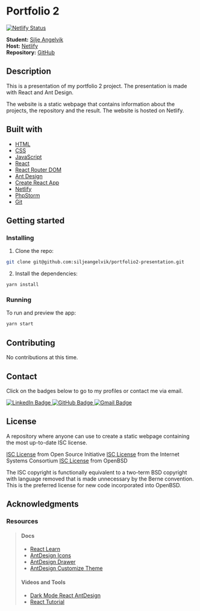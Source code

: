 # Portfolio 2

[![Netlify Status](https://api.netlify.com/api/v1/badges/09ed0b6b-4ec0-4cd6-bc3e-29d3c38ade8f/deploy-status)](https://app.netlify.com/sites/portfolio2-presentation/deploys)

**Student:** [Silje Angelvik](https://github.com/siljeangelvik)    
**Host:** [Netlify](https://portfolio2-presentation.netlify.app/)  
**Repository:** [GitHub](https://github.com/siljeangelvik/portfolio2-presentation)

## Description

This is a presentation of my portfolio 2 project. The presentation is made with React and Ant Design.

The website is a static webpage that contains information about the projects, the repository and the result. The website is hosted on Netlify.

## Built with

- [HTML](https://developer.mozilla.org/en-US/docs/Web/HTML)
- [CSS](https://developer.mozilla.org/en-US/docs/Web/CSS)
- [JavaScript](https://developer.mozilla.org/en-US/docs/Web/JavaScript)
- [React](https://reactjs.org/)
- [React Router DOM](https://reactrouter.com/web/guides/quick-start)
- [Ant Design](https://ant.design/)
- [Create React App](https://create-react-app.dev/)
- [Netlify](https://www.netlify.com/)
- [PhpStorm](https://www.jetbrains.com/phpstorm/)
- [Git](https://training.github.com/downloads/github-git-cheat-sheet/)

## Getting started

### Installing

1. Clone the repo:

```bash
git clone git@github.com:siljeangelvik/portfolio2-presentation.git
```

2. Install the dependencies:

```
yarn install
```

### Running

To run and preview the app:

```bash
yarn start
```

## Contributing

No contributions at this time.

## Contact

Click on the badges below to go to my profiles or contact me via email.

<a href = "https://www.linkedin.com/in/siljeangelvik/">
    <img src="https://img.shields.io/badge/LinkedIn-0A66C2.svg?style=for-the-badge&logo=LinkedIn&logoColor=white" alt="LinkedIn Badge" />
</a>
<a href = "https://github.com/siljeangelvik">
    <img src="https://img.shields.io/badge/GitHub-181717.svg?style=for-the-badge&logo=GitHub&logoColor=white" alt="GitHub Badge" />
</a>
<a href = "mailto: angelviksilje@gmail.com">
    <img src="https://img.shields.io/badge/Gmail-EA4335.svg?style=for-the-badge&logo=Gmail&logoColor=white" alt="Gmail Badge" />
</a>

## License

A repository where anyone can use to create a static webpage containing the most up-to-date ISC license.

[ISC License](https://opensource.org/licenses/ISC) from Open Source
Initiative [ISC License](https://www.isc.org/downloads/software-support-policy/isc-license/) from the Internet Systems
Consortium [ISC License](http://cvsweb.openbsd.org/cgi-bin/cvsweb/src/share/misc/license.template?rev=HEAD) from OpenBSD

The ISC copyright is functionally equivalent to a two-term BSD copyright with language removed that is made unnecessary
by the Berne convention. This is the preferred license for new code incorporated into OpenBSD.

## Acknowledgments

### Resources

> #### Docs
> - [React Learn](https://react.dev/learn)
> - [AntDesign Icons](https://ant.design/components/icon)
> - [AntDesign Drawer](https://ant.design/components/drawer)
> - [AntDesign Customize Theme](https://ant.design/docs/react/customize-theme)
> #### Videos and Tools
> - [Dark Mode React AntDesign](https://www.youtube.com/watch?v=kOjPItyTn8k)
> - [React Tutorial](https://www.youtube.com/watch?v=WsuL9y9-aMs)